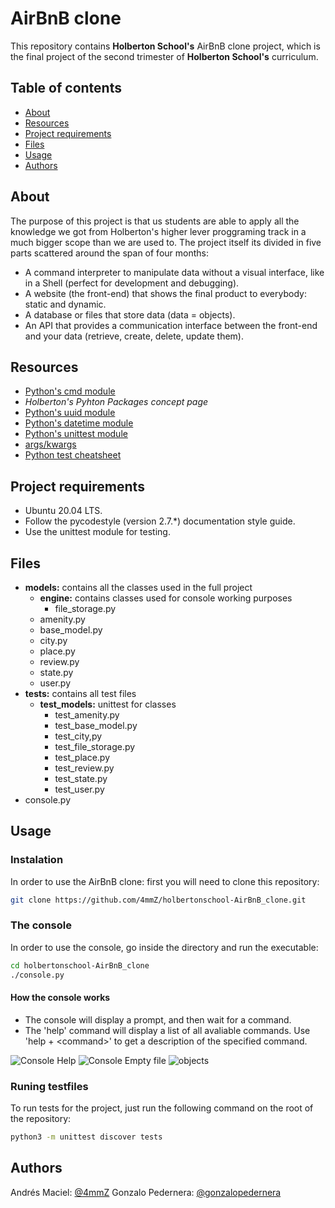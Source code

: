 # AirBnB clone
This repository contains **Holberton School's** AirBnB clone project, which is the final project of the second trimester of **Holberton School's** curriculum.

## Table of contents
* [About](#about)
* [Resources](#resources)
* [Project requirements](#project)
* [Files](#files)
* [Usage](#usage)
* [Authors](#authors)

## About

The purpose of this project is that us students are able to apply all the knowledge we got from Holberton's higher lever proggraming track in a much bigger scope than we are used to. The project itself its divided in five parts scattered around the span of four months:
-   A command interpreter to manipulate data without a visual interface, like in a Shell (perfect for development and debugging).
-   A website (the front-end) that shows the final product to everybody: static and dynamic.
-   A database or files that store data (data = objects).
-   An API that provides a communication interface between the front-end and your data (retrieve, create, delete, update them).

## Resources
* [Python's cmd module](https://docs.python.org/3.4/library/cmd.html)
* *Holberton's Pyhton Packages concept page*
* [Python's uuid module](https://docs.python.org/3.4/library/uuid.html)
* [Python's datetime module](https://docs.python.org/3.4/library/datetime.html)
* [Python's unittest module](https://docs.python.org/3.4/library/unittest.html#module-unittest)
* [args/kwargs](https://yasoob.me/2013/08/04/args-and-kwargs-in-python-explained/)
* [Python test cheatsheet](https://www.pythonsheets.com/notes/python-tests.html)

## Project requirements

* Ubuntu 20.04 LTS.
* Follow the pycodestyle (version 2.7.*) documentation style guide.
* Use the unittest module for testing.

## Files

* **models:** contains all the classes used in the full project
	* **engine:** contains classes used for console working purposes
		* file_storage.py
	* amenity.py
	* base_model.py
	* city.py
	* place.py
	* review.py
	* state.py
	* user.py 
* **tests:** contains all test files
	* **test_models:** unittest for classes
		* test_amenity.py
		* test_base_model.py
		* test_city,py
		* test_file_storage.py
		* test_place.py
		* test_review.py
		* test_state.py
		* test_user.py
* console.py

## Usage
### Instalation
In order to use the AirBnB clone: first you will need to clone this repository:
```bash
git clone https://github.com/4mmZ/holbertonschool-AirBnB_clone.git
```
### The console
In order to use the console, go inside the directory and run the executable:
```bash
cd holbertonschool-AirBnB_clone
./console.py
```
#### How the console works
 * The console will display a prompt, and then wait for a command.
 * The 'help' command will display a list of all avaliable commands. Use 'help + \<command>' to get a description of the specified command.

 ![Console Help](https://i.imgur.com/fjLXHUP.gif)
 ![Console Empty file](https://i.imgur.com/wxQ8Ap7.gif)
 ![objects](https://i.imgur.com/1TZcPsu.gif)

 ### Runing testfiles
To run tests for the project, just run the following command on the root of the repository:
```bash
python3 -m unittest discover tests
```
## Authors
Andrés Maciel: [@4mmZ](https://github.com/4mmZ)
Gonzalo Pedernera: [@gonzalopedernera](https://github.com/gonzalopedernera)
